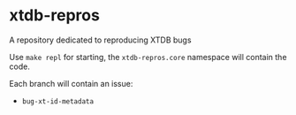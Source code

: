 # xtdb-repros

A repository dedicated to reproducing XTDB bugs

Use `make repl` for starting, the `xtdb-repros.core` namespace will contain the code.

Each branch will contain an issue:

* `bug-xt-id-metadata`
